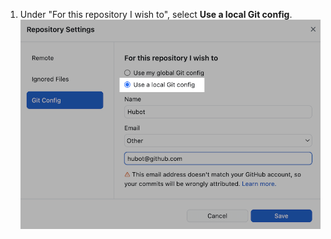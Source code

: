 1. Under "For this repository I wish to", select **Use a local Git config**. ![Campo Primary remote repository (Repositorio remoto principal)](/assets/images/help/desktop/use-local-git-config.png)
